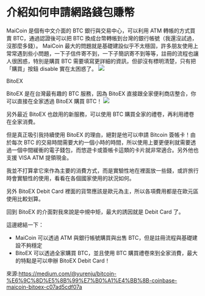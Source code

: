 # 介紹如何申請網路錢包賺幣

MaiCoin 是個有中文介面的 BTC 銀行與交易中心，可以利用 ATM 轉帳的方式買賣 BTC，通過認證後可以把 BTC 換成台幣轉帳到台灣的銀行帳號（我還沒試過，沒那麼多錢）。
MaiCoin 最大的問題就是基礎建設似乎不太穩固，許多朋友使用上常常遇到些小問題，一下子信件寄不到，一下子簡訊寄不到等等，註冊的流程也讓人很困惑，特別是購買 BTC 需要填寫更詳細的資訊，但卻沒有標明清楚，只有把「購買」按鈕 disable 實在太困惑了。
<img src="https://cdn-images-1.medium.com/max/800/1*TgAUYijNpGhWXk_B0NFb0w.png" />

BitoEX

BitoEX 是在台灣最有趣的 BTC 服務，因為 BitoEX 直接跟全家便利商店整合，你可以直接在全家透過 BitoEX 購買 BTC！
<img src="https://cdn-images-1.medium.com/max/800/1*YkX7h_xySOq1gitI81Eaig.png" />

另外最近 BitoEX 也啟用的新服務，可以使用 BTC 購買全家的禮卷，再利用禮卷在全家消費。


但是真正吸引我持續使用 BitoEX 的理由，絕對是他可以申請 Bitcoin 簽帳卡！由於每次 BTC 的交易時間需要大約一個小時的時間，所以使用上要更便利就需要透過一個中間緩衝的電子錢包，而悠遊卡或簽帳卡這類的卡片就非常適合。另外他也支援 VISA ATM 提領現金。

我並不打算拿它來作為主要的消費方式，而是實驗性地在裡面放一些錢，或許旅行時會實驗性的使用，看看在各個國家使用的狀況如何。

另外 BitoEX Debit Card 裡面的貨幣應該是歐元為主，所以各項費用都是在歐元區使用比較划算。


回到 BitoEX 的介面對我來說是中規中矩，最大的誘因就是 Debit Card 了。


<p>這邊總結一下：</p><ul class="postList"><li name="3e0b" id="3e0b" class="graf graf--li graf-after--li">MaiCoin 可以透過 ATM 與銀行帳號購買與出售 BTC，但是註冊流程與基礎建設不夠穩定</li><li name="7497" id="7497" class="graf graf--li graf-after--li">BitoEX 可以透過全家購買 BTC，並且使用 BTC 購買禮卷來到全家消費，最大的特點是可以申辦 BitoEX Debit Card！</li></ul>


來源:https://medium.com/@yurenju/bitcoin-%E6%9C%8D%E5%8B%99%E7%B0%A1%E4%BB%8B-coinbase-maicoin-bitoex-c07ad5cdf07a
